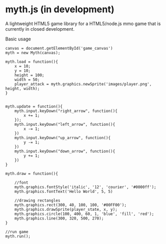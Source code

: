 # myth.js (in development)
A lightweight HTML5 game library for a HTML5/node.js mmo game that is currently in closed development.

Basic usage

	canvas = document.getElementById('game_canvas')
	myth = new Myth(canvas);

	myth.load = function(){
		x = 10;
		y = 10;
		height = 100;
		width = 50;
		player_attack = myth.graphics.newSprite('images/player.png', height, width);
	}


	myth.update = function(){
		myth.input.keyDown("right_arrow", function(){
			x += 1;
		});
		myth.input.keyDown("left_arrow", function(){
			x -= 1;
		})
		myth.input.keyDown("up_arrow", function(){
			y -= 1;
		})
		myth.input.keyDown("down_arrow", function(){
			y += 1;
		})
	}

	myth.draw = function(){

		//font
		myth.graphics.fontStyle('italic', '12', 'courier', '#0000ff');
		myth.graphics.fontText('Hello World', 5, 5)

		//drawing rectangles
		myth.graphics.rect(300, 40, 100, 100, '#00FF00');
		myth.graphics.drawSprite(player_state, x, y);
		myth.graphics.circle(100, 400, 60, 1, 'blue', 'fill', 'red');
		myth.graphics.line(300, 320, 500, 270);
	}

	//run game
	myth.run();
